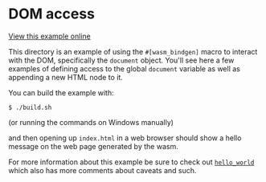 # DOM access

[View this example online](https://webassembly.studio/?f=54xnz04tcke)

This directory is an example of using the `#[wasm_bindgen]` macro to interact
with the DOM, specifically the `document` object. You'll see here a few examples
of defining access to the global `document` variable as well as appending a new
HTML node to it.

You can build the example with:

```
$ ./build.sh
```

(or running the commands on Windows manually)

and then opening up `index.html` in a web browser should show a hello message on
the web page generated by the wasm.

For more information about this example be sure to check out
[`hello_world`][hello] which also has more comments about caveats and such.

[hello]: https://github.com/alexcrichton/wasm-bindgen/tree/master/examples/hello_world
